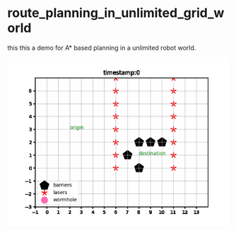 # route_planning_in_unlimited_grid_world

this this a demo for A* based planning in a unlimited robot world.

![grid world](robot_routing/problem2/problem2.gif)
